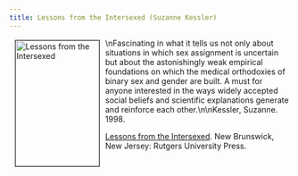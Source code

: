 ```yaml
---
title: Lessons from the Intersexed (Suzanne Kessler)
---
```


<a href="http://www.amazon.com/exec/obidos/ISBN%3D0813525306/intersexsocietyo/" target="amazon"><img src="/img/store/kesslerlessons.gif" width=150 height=225 alt="Lessons from the Intersexed" align=left vspace=3 hspace=10 border=1></a>\nFascinating in what it tells us not only about situations in which sex assignment is uncertain but about the astonishingly weak empirical foundations on which the medical orthodoxies of binary sex and gender are built. A must for anyone interested in the ways widely accepted social beliefs and scientific explanations generate and reinforce each other.\n<!--break-->\nKessler, Suzanne. 1998. 

<a href="http://www.amazon.com/exec/obidos/ISBN%3D0813525306/intersexsocietyo/" target="amazon">Lessons from the Intersexed</a>. New Brunswick, New Jersey: Rutgers University Press.